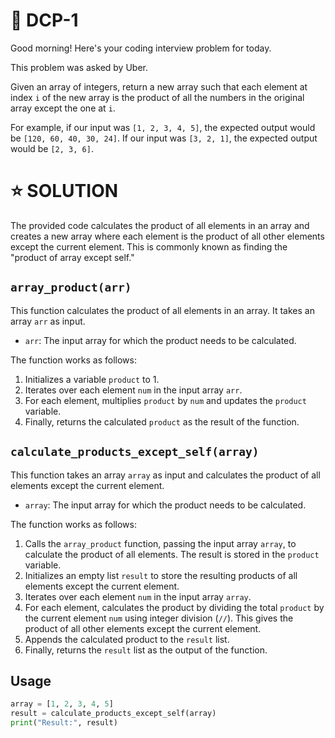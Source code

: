 # **📌 DCP-1** 

Good morning! Here's your coding interview problem for today.

This problem was asked by Uber.

Given an array of integers, return a new array such that each element at index `i` of the new array is the product of all the numbers in the original array except the one at `i`.

For example, if our input was `[1, 2, 3, 4, 5]`, the expected output would be `[120, 60, 40, 30, 24]`. If our input was `[3, 2, 1]`, the expected output would be `[2, 3, 6]`.

# **⭐ SOLUTION** 


The provided code calculates the product of all elements in an array and creates a new array where each element is the product of all other elements except the current element. This is commonly known as finding the "product of array except self."

## `array_product(arr)`

This function calculates the product of all elements in an array. It takes an array `arr` as input.

- `arr`: The input array for which the product needs to be calculated.

The function works as follows:

1. Initializes a variable `product` to 1.
2. Iterates over each element `num` in the input array `arr`.
3. For each element, multiplies `product` by `num` and updates the `product` variable.
4. Finally, returns the calculated `product` as the result of the function.

## `calculate_products_except_self(array)`

This function takes an array `array` as input and calculates the product of all elements except the current element.

- `array`: The input array for which the product needs to be calculated.

The function works as follows:

1. Calls the `array_product` function, passing the input array `array`, to calculate the product of all elements. The result is stored in the `product` variable.
2. Initializes an empty list `result` to store the resulting products of all elements except the current element.
3. Iterates over each element `num` in the input array `array`.
4. For each element, calculates the product by dividing the total `product` by the current element `num` using integer division (`//`). This gives the product of all other elements except the current element.
5. Appends the calculated product to the `result` list.
6. Finally, returns the `result` list as the output of the function.

## Usage

```python
array = [1, 2, 3, 4, 5]
result = calculate_products_except_self(array)
print("Result:", result)
